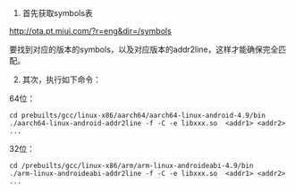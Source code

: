 
1. 首先获取symbols表

http://ota.pt.miui.com/?r=eng&dir=/symbols

要找到对应的版本的symbols，以及对应版本的addr2line，这样才能确保完全匹配。

2. 其次，执行如下命令：

64位：

    cd prebuilts/gcc/linux-x86/aarch64/aarch64-linux-android-4.9/bin
    ./aarch64-linux-android-addr2line -f -C -e libxxx.so  <addr1> <addr2> ...


32位：

    cd /prebuilts/gcc/linux-x86/arm/arm-linux-androideabi-4.9/bin
    ./arm-linux-androideabi-addr2line -f -C -e libxxx.so  <addr1> <addr2> ...
